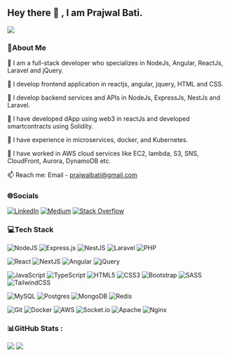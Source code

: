 ## Hey there 👋 , I am Prajwal Bati.
[![](https://visitcount.itsvg.in/api?id=prajwalbati&icon=0&color=1)](https://visitcount.itsvg.in)

### 💫About Me
🤔 I am a full-stack developer who specializes in NodeJs, Angular, ReactJs, Laravel and jQuery.

💬 I develop frontend application in reactjs, angular, jquery, HTML and CSS.

🤔 I develop backend services and APIs in NodeJs, ExpressJs, NestJs and Laravel.

🌱 I have developed dApp using web3 in reactJs and developed smartcontracts using Solidity.

🤔 I have experience in microservices, docker, and Kubernetes.

💬 I have worked in AWS cloud services like EC2, lambda, S3, SNS, CloudFront, Aurora, DynamoDB etc.

📫 Reach me: Email - prajwalbati@gmail.com


### 🌐Socials
[![LinkedIn](https://img.shields.io/badge/LinkedIn-%230077B5.svg?logo=linkedin&logoColor=white)](https://linkedin.com/in/prajwalbati) [![Medium](https://img.shields.io/badge/Medium-12100E?logo=medium&logoColor=white)](https://medium.com/@prajwalbati) [![Stack Overflow](https://img.shields.io/badge/-Stackoverflow-FE7A16?logo=stack-overflow&logoColor=white)](https://stackoverflow.com/users/7624297) 

### 💻Tech Stack
![NodeJS](https://img.shields.io/badge/node.js-6DA55F?style=flat&logo=node.js&logoColor=white) 
![Express.js](https://img.shields.io/badge/express.js-%23404d59.svg?style=flat&logo=express&logoColor=%2361DAFB) 
![NestJS](https://img.shields.io/badge/nestjs-%23E0234E.svg?style=flat&logo=nestjs&logoColor=white) 
![Laravel](https://img.shields.io/badge/laravel-%23FF2D20.svg?style=flat&logo=laravel&logoColor=white)
![PHP](https://img.shields.io/badge/php-%23777BB4.svg?style=flat&logo=php&logoColor=white)

![React](https://img.shields.io/badge/react-%2320232a.svg?style=flat&logo=react&logoColor=%2361DAFB) 
![NextJS](https://img.shields.io/badge/Next-black?style=flat&logo=next.js&logoColor=white) 
![Angular](https://img.shields.io/badge/angular-%23DD0031.svg?style=flat&logo=angular&logoColor=white) 
![jQuery](https://img.shields.io/badge/jquery-%230769AD.svg?style=flat&logo=jquery&logoColor=white) 

![JavaScript](https://img.shields.io/badge/javascript-%23323330.svg?style=flat&logo=javascript&logoColor=%23F7DF1E)
![TypeScript](https://img.shields.io/badge/typescript-%23007ACC.svg?style=flat&logo=typescript&logoColor=white)
![HTML5](https://img.shields.io/badge/html5-%23E34F26.svg?style=flat&logo=html5&logoColor=white) 
![CSS3](https://img.shields.io/badge/css3-%231572B6.svg?style=flat&logo=css3&logoColor=white) 
![Bootstrap](https://img.shields.io/badge/bootstrap-%23563D7C.svg?style=flat&logo=bootstrap&logoColor=white) 
![SASS](https://img.shields.io/badge/SASS-hotpink.svg?style=flat&logo=SASS&logoColor=white) 
![TailwindCSS](https://img.shields.io/badge/tailwindcss-%2338B2AC.svg?style=flat&logo=tailwind-css&logoColor=white)

![MySQL](https://img.shields.io/badge/mysql-%2300f.svg?style=flat&logo=mysql&logoColor=white) 
![Postgres](https://img.shields.io/badge/postgres-%23316192.svg?style=flat&logo=postgresql&logoColor=white) 
![MongoDB](https://img.shields.io/badge/MongoDB-%234ea94b.svg?style=flat&logo=mongodb&logoColor=white) 
![Redis](https://img.shields.io/badge/redis-%23DD0031.svg?style=flat&logo=redis&logoColor=white)  

![Git](https://img.shields.io/badge/-Git-333333?style=flat&logo=git)
![Docker](https://img.shields.io/badge/-Docker-333333?style=flat&logo=docker)
![AWS](https://img.shields.io/badge/AWS-%23FF9900.svg?style=flat&logo=amazon-aws&logoColor=white) 
![Socket.io](https://img.shields.io/badge/Socket.io-black?style=flat&logo=socket.io&badgeColor=010101) 
![Apache](https://img.shields.io/badge/apache-%23D42029.svg?style=flat&logo=apache&logoColor=white) 
![Nginx](https://img.shields.io/badge/nginx-%23009639.svg?style=flat&logo=nginx&logoColor=white) 

### 📊GitHub Stats :
![](https://github-readme-stats.vercel.app/api?username=prajwalbati&theme=buefy&hide_border=false&include_all_commits=false&count_private=true)
![](https://github-readme-stats.vercel.app/api/top-langs/?username=prajwalbati&theme=buefy&hide_border=false&include_all_commits=false&count_private=true&layout=compact)


